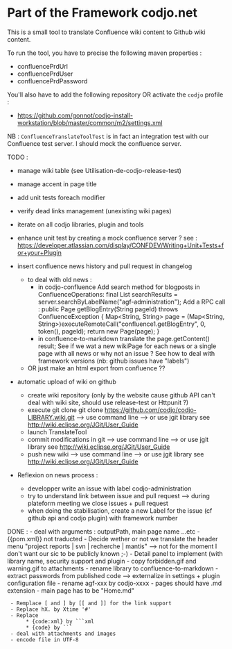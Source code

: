 Part of the Framework codjo.net
===================

This is a small tool to translate Confluence wiki content to Github wiki content.

To run the tool, you have to precise the following maven properties :
- confluencePrdUrl
- confluencePrdUser
- confluencePrdPassword

You'll also have to add the following repository OR activate the ```codjo``` profile :
* https://github.com/gonnot/codjo-install-workstation/blob/master/common/m2/settings.xml

NB : ```ConfluenceTranslateToolTest``` is in fact an integration test with our Confluence test server. I should mock the confluence server.

TODO :
 * manage wiki table (see Utilisation-de-codjo-release-test)
 * manage accent in page title
 * add unit tests foreach modifier
 * verify dead links management (unexisting wiki pages)
 * iterate on all codjo libraries, plugin and tools
 * enhance unit test by creating a mock confluence server ? see : https://developer.atlassian.com/display/CONFDEV/Writing+Unit+Tests+for+your+Plugin
 * insert confluence news history and pull request in changelog
    - to deal with old news :
      - in codjo-confluence
        Add search method for blogposts in ConfluenceOperations:
                  final List<SearchResult> searchResults = server.searchByLabelName("agf-administration");
        Add a RPC call :
                      public Page getBlogEntry(String pageId) throws ConfluenceException {
                          Map<String, String> page = (Map<String, String>)executeRemoteCall("confluence1.getBlogEntry", 0, token(),
                                                                                            pageId);
                          return new Page(page);
                      }
      - in confluence-to-markdown
          translate the page.getContent() result;
          See if we wat a new wikiPage for each news or a single page with all news or why not an issue ?
          See how to deal with framework versions (nb: github issues have "labels")
    - OR just make an html export from confluence ??


 * automatic upload of wiki on github
     - create wiki repository (only by the website cause github API can't deal with wiki site, should use release-test or Httpunit ?)
     - execute git clone git clone https://github.com/codjo/codjo-LIBRARY.wiki.git
        --> use command line
        --> or use jgit library see http://wiki.eclipse.org/JGit/User_Guide
     - launch TranslateTool
     - commit modifications in git
        --> use command line
        --> or use jgit library see http://wiki.eclipse.org/JGit/User_Guide
     - push new wiki
             --> use command line
             --> or use jgit library see http://wiki.eclipse.org/JGit/User_Guide


 * Reflexion on news process :
   - developper write an issue with label codjo-administration
   - try to understand link between issue and pull request --> during plateform meeting we close issues + pull request
   - when doing the stabilisation, create a new Label for the issue (cf github api and codjo plugin) with framework number

 
 DONE :
     - deal with arguments : outputPath, main page name ...etc
     - {{pom.xml}} not traducted
     - Decide wether or not we translate the header menu "project reports | svn | recherche | mantis" --> not for the moment I don't want
        our sic to be publicly known ;-)
     - Detail panel to implement (with library name, security support and plugin
     - copy forbidden.gif and warning.gif to attachments
     - rename library to confluence-to-markdown
     - extract passwords from published code --> externalize in settings + plugin configuration file
     - rename agf-xxx by codjo-xxxx
     - pages should have .md extension
     - main page has to be "Home.md"

     - Remplace [ and ] by [[ and ]] for the link support
     - Replace hX. by Xtime '#'
     - Replace
          * {code:xml} by ```xml
          * {code} by ```
     - deal with attachments and images
     - encode file in UTF-8

